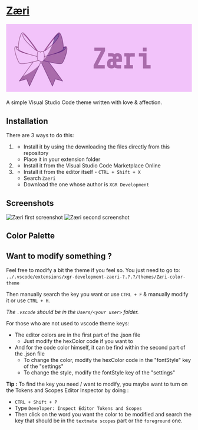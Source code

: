 # [Zæri]()
![Zæri](https://raw.githubusercontent.com/XGR-Development/Zaeri-vscode-theme/main/long-icon.png)
<br><br> A simple Visual Studio Code theme written with love & affection.

## Installation

There are 3 ways to do this:

1.  - Install it by using the downloading the files directly from this repository
    - Place it in your extension folder
2.  - Install it from the Visual Studio Code Marketplace Online
3.  - Install it from the editor itself - `CTRL + Shift + X`
    - Search `Zaeri`
    - Download the one whose author is `XGR Development`

## Screenshots
![Zæri first screenshot](https://raw.githubusercontent.com/XGR-Development/Zaeri-vscode-theme/main/static/-first-ss.png)
![Zæri second screenshot](https://raw.githubusercontent.com/XGR-Development/Zaeri-vscode-theme/main/static/-second-ss.png)

## Color Palette

## Want to modify something ?

Feel free to modify a bit the theme if you feel so. You just need to go to:  
`../.vscode/extensions/xgr-development-zaeri-?.?.?/themes/Zæri-color-theme`

Then manually search the key you want or use `CTRL + F` & manually modify it or use `CTRL + H`.

*The `.vscode` should be in the `Users/<your user>` folder.*

For those who are not used to vscode theme keys:

- The editor colors are in the first part of the .json file
    - Just modify the hexColor code if you want to
- And for the code color himself, it can be find within the second part of the .json file
    - To change the color, modify the hexColor code in the "fontStyle" key of the "settings"
    - To change the style, modify the fontStyle key of the "settings"

**Tip :** To find the key you need / want to modify, you maybe want to turn on the Tokens and Scopes Editor Inspector by doing :

- `CTRL + Shift + P`
- Type `Developer: Inspect Editor Tokens and Scopes`
- Then click on the word you want the color to be modified and search the key that should be in the `textmate scopes` part or the `foreground` one.